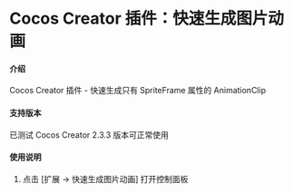 # Cocos Creator 插件：快速生成图片动画

#### 介绍
Cocos Creator 插件 - 快速生成只有 SpriteFrame 属性的 AnimationClip

#### 支持版本

已测试 Cocos Creator 2.3.3 版本可正常使用

#### 使用说明

1. 点击 [扩展 -> 快速生成图片动画] 打开控制面板

